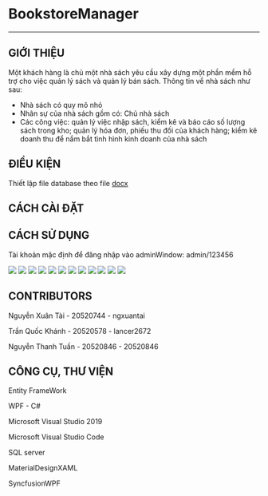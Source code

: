 # BookstoreManager
___

## GIỚI THIỆU

Một khách hàng là chủ một nhà sách yêu cầu xây dựng một phần mềm hỗ trợ cho việc quản lý sách và quản lý bán sách. Thông tin về nhà sách như sau:
 - Nhà sách có quy mô nhỏ
 - Nhân sự của nhà sách gồm có: Chủ nhà sách
 - Các công việc: quản lý việc nhập sách, kiểm kê và báo cáo số lượng sách trong kho; quản lý hóa đơn, phiếu thu đối của khách hàng; kiểm kê doanh thu để nắm bắt tình hình kinh doanh của nhà sách


## ĐIỀU KIỆN

Thiết lập file database theo file [docx](https://docs.google.com/document/d/1PZs5LXzQ9djPqGXLKHOuYiaMxjrOAHCR83ivGXwt-CI/edit)



## CÁCH CÀI ĐẶT



## CÁCH SỬ DỤNG

Tài khoản mặc định để đăng nhập vào adminWindow: admin/123456

<img src="BookstoreManager/How To Use/AppImages/mainWindow.png">
<img src="BookstoreManager/How To Use/AppImages/invoice.png">
<img src="BookstoreManager/How To Use/AppImages/receipts.png">
<img src="BookstoreManager/How To Use/AppImages/customers.png">
<img src="BookstoreManager/How To Use/AppImages/login.png">
<img src="BookstoreManager/How To Use/AppImages/account.png">
<img src="BookstoreManager/How To Use/AppImages/bookList.png">
<img src="BookstoreManager/How To Use/AppImages/bookType.png">
<img src="BookstoreManager/How To Use/AppImages/addBook.png">
<img src="BookstoreManager/How To Use/AppImages/debtReport.png">
<img src="BookstoreManager/How To Use/AppImages/inventoryReport.png">
<img src="BookstoreManager/How To Use/AppImages/regulation.png">


## CONTRIBUTORS 

Nguyễn Xuân Tài - 20520744 - ngxuantai

Trần Quốc Khánh - 20520578 - lancer2672

Nguyễn Thanh Tuấn - 20520846 - 20520846



## CÔNG CỤ, THƯ VIỆN

Entity FrameWork

WPF - C#

Microsoft Visual Studio 2019

Microsoft Visual Studio Code

SQL server

MaterialDesignXAML

SyncfusionWPF
